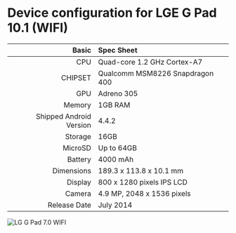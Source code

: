 Device configuration for LGE G Pad 10.1 (WIFI)
===========================================

Basic   | Spec Sheet
-------:|:-------------------------
CPU     | Quad-core 1.2 GHz Cortex-A7
CHIPSET | Qualcomm MSM8226 Snapdragon 400
GPU     | Adreno 305
Memory  | 1GB RAM
Shipped Android Version | 4.4.2
Storage | 16GB
MicroSD | Up to 64GB
Battery | 4000 mAh
Dimensions | 189.3 x 113.8 x 10.1 mm
Display | 800 x 1280 pixels IPS LCD
Camera  | 4.9 MP, 2048 x 1536 pixels
Release Date | July 2014


![LG G Pad 7.0 WIFI](http://i.imgur.com/2nJzl1X.jpg "LG G Pad 7.0 WIFI")
